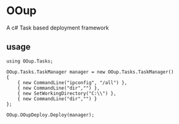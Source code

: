 # OOup
A c# Task based deployment framework

## usage
    using OOup.Tasks;

    OOup.Tasks.TaskManager manager = new OOup.Tasks.TaskManager()
    {
        { new CommandLine("ipconfig", "/all") },
        { new CommandLine("dir","") },
        { new SetWorkingDirectory("C:\\") },
        { new CommandLine("dir","") }
    };

    OOup.OOupDeploy.Deploy(manager);
